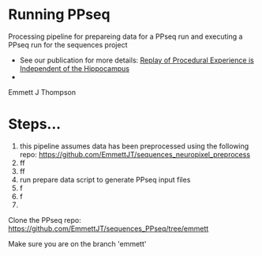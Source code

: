 # Running PPseq
Processing pipeline for prepareing data for a PPseq run and executing a PPseq run for the sequences project 
- See our publication for more details: [Replay of Procedural Experience is Independent of the Hippocampus](https://www.biorxiv.org/content/10.1101/2024.06.05.597547v1.full.pdf)
- 
Emmett J Thompson

# Steps...
1. this pipeline assumes data has been preprocessed using the following repo: https://github.com/EmmettJT/sequences_neuropixel_preprocess
2. ff
3. ff
4. run prepare data script to generate PPseq input files
5. f
6. f
7. 



Clone the PPseq repo: https://github.com/EmmettJT/sequences_PPseq/tree/emmett

Make sure you are on the branch 'emmett'
